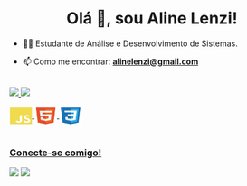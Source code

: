 <h1 align="center">Olá 👋, sou Aline Lenzi!</h1>

- 👨‍💻 Estudante de Análise e Desenvolvimento de Sistemas.

- 📫 Como me encontrar: **alinelenzi@gmail.com**
<br>

 <div>
   <a href="https://github.com/alinelenzi">
   <img height="180em" src="https://github-readme-stats.vercel.app/api?username=alinelenzi&show_icons=true&theme=tokyonight&include_all_commits=true&count_private=true"/>
   <img height="180em" src="https://github-readme-stats.vercel.app/api/top-langs/?username=alinelenzi&layout=compact&langs_count=6&theme=tokyonight"/>
</div>
    
<div style="display: inline_block"><br>
  <img align="center" alt="Js" height="30" width="40" src="https://raw.githubusercontent.com/devicons/devicon/master/icons/javascript/javascript-plain.svg ">
  <img align="center" alt="HTML" height="30" width="40" src="https://raw.githubusercontent.com/devicons/devicon/master/icons/html5/html5-original.svg ">
  <img align="center" alt="CSS" height="30" width="40" src="https://raw.githubusercontent.com/devicons/devicon/master/icons/css3/css3-original.svg ">
</div>
<br>

### Conecte-se comigo!

 <div>
  <a href="https://discord.gg/alinelenzi" target="_blank"><img src="https://img.shields.io/badge/Discord-7289DA?style=for-the-badge&logo=discord&logoColor=white" target="_blank"></a> 
  <a href="https://www.linkedin.com/in/alinelenzi" target="_blank"><img src="https://img.shields.io/badge/-LinkedIn-%230077B5?style=for-the-badge&logo=linkedin&logoColor=white" target="_blank"></a>
</div>



